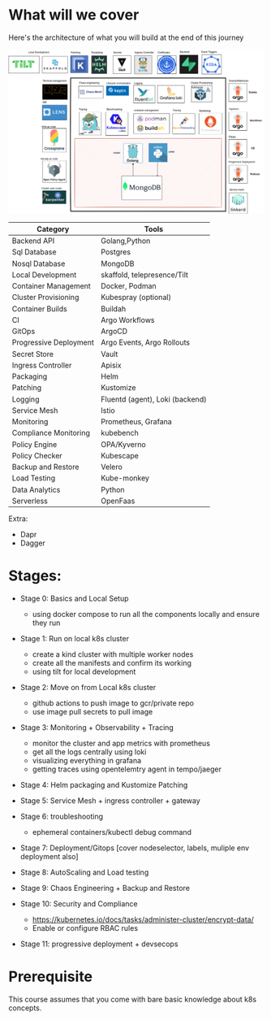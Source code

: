 # What will we cover

Here's the architecture of what you will build at the end of this journey

![apolloflavor2](images/apollo11-flavor2.png)

| Category | Tools |
|---|---|
| Backend API |  Golang,Python |
| Sql Database| Postgres |
| Nosql Database | MongoDB | 
| Local Development | skaffold, telepresence/Tilt |
| Container Management | Docker, Podman |
| Cluster Provisioning | Kubespray (optional) |
| Container Builds | Buildah |
| CI | Argo Workflows |
| GitOps | ArgoCD |
| Progressive Deployment | Argo Events, Argo Rollouts |
| Secret Store | Vault |
| Ingress Controller | Apisix |
| Packaging | Helm |
| Patching | Kustomize |
| Logging | Fluentd (agent), Loki (backend) |
| Service Mesh | Istio |
| Monitoring | Prometheus, Grafana |
| Compliance Monitoring | kubebench |
| Policy Engine | OPA/Kyverno |
| Policy Checker | Kubescape |
| Backup and Restore | Velero |
| Load Testing | Kube-monkey |
| Data Analytics | Python |
| Serverless | OpenFaas |

Extra:

- Dapr
- Dagger


# Stages:

- Stage 0: Basics and Local Setup
    - using docker compose to run all the components locally and ensure they run

- Stage 1: Run on local k8s cluster
    - create a kind cluster with multiple worker nodes
    - create all the manifests and confirm its working
    - using tilt for local development
    
- Stage 2: Move on from Local k8s cluster
    - github actions to push image to gcr/private repo
    - use image pull secrets to pull image

- Stage 3: Monitoring + Observability + Tracing 
    - monitor the cluster and app metrics with prometheus
    - get all the logs centrally using loki
    - visualizing everything in grafana
    - getting traces using opentelemtry agent in tempo/jaeger

- Stage 4: Helm packaging and Kustomize Patching

- Stage 5: Service Mesh + ingress controller + gateway

- Stage 6: troubleshooting
    - ephemeral containers/kubectl debug command

- Stage 7: Deployment/Gitops [cover nodeselector, labels, muliple env deployment also]

- Stage 8: AutoScaling and Load testing

- Stage 9: Chaos Engineering + Backup and Restore

- Stage 10: Security and Compliance
    - https://kubernetes.io/docs/tasks/administer-cluster/encrypt-data/
    - Enable or configure RBAC rules

- Stage 11: progressive deployment + devsecops


# Prerequisite

This course assumes that you come with bare basic knowledge about k8s concepts. 